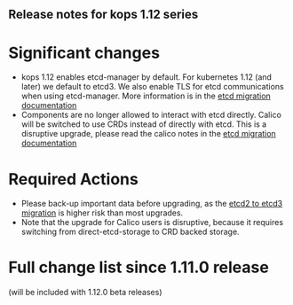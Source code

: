 ## Release notes for kops 1.12 series

# Significant changes

* kops 1.12 enables etcd-manager by default.  For kubernetes 1.12 (and later) we
  default to etcd3.  We also enable TLS for etcd communications when using
  etcd-manager.  More information is in the [etcd migration
  documentation](https://github.com/kubernetes/kops/blob/master/docs/etcd3-migration.md)
* Components are no longer allowed to interact with etcd directly.  Calico will
  be switched to use CRDs instead of directly with etcd.  This is a disruptive
  upgrade, please read the calico notes in the [etcd migration
  documentation](https://github.com/kubernetes/kops/blob/master/docs/etcd3-migration.md)

# Required Actions

* Please back-up important data before upgrading, as the [etcd2 to etcd3
  migration](https://github.com/kubernetes/kops/blob/master/docs/etcd3-migration.md)
  is higher risk than most upgrades.
* Note that the upgrade for Calico users is disruptive, because it requires
  switching from direct-etcd-storage to CRD backed storage.

# Full change list since 1.11.0 release

(will be included with 1.12.0 beta releases)

